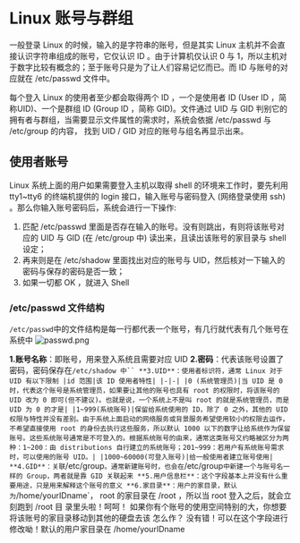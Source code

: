 # Linux 账号与群组
一般登录 Linux 的时候，输入的是字符串的账号，但是其实 Linux 主机并不会直接认识字符串组成的账号，它仅认识 ID 。由于计算机仅认识 0 与 1，所以主机对于数字比较有概念的；至于账号只是为了让人们容易记忆而已。而 ID 与账号的对应就在 /etc/passwd 文件中。

每个登入 Linux 的使用者至少都会取得两个 ID ，一个是使用者 ID (User ID ，简称UID)、一个是群组 ID (Group ID ，简称 GID)。文件通过 UID 与 GID 判别它的拥有者与群组，当需要显示文件属性的需求时，系统会依据 /etc/passwd 与 /etc/group 的内容， 找到 UID / GID 对应的账号与组名再显示出来。

## 使用者账号
Linux 系统上面的用户如果需要登入主机以取得 shell 的环境来工作时，要先利用 tty1~tty6 的终端机提供的 login 接口，输入账号与密码登入 (网络登录使用 ssh) 。那么你输入账号密码后，系统会进行一下操作:
1. 匹配 /etc/passwd 里面是否存在输入的账号。没有则跳出，有则将该账号对应的 UID 与 GID (在 /etc/group 中) 读出来，且读出该账号的家目录与 shell 设定；
2. 再来则是在 /etc/shadow 里面找出对应的账号与 UID，然后核对一下输入的密码与保存的密码是否一致；
3. 如果一切都 OK ，就进入 Shell 

### /etc/passwd 文件结构
`/etc/passwd`中的文件结构是每一行都代表一个账号，有几行就代表有几个账号在系统中
![passwd.png](https://i.loli.net/2021/05/05/sdBtir6CHN41XAO.png)

**1.账号名称**：即账号，用来登入系统且需要对应 UID 
**2.密码**：代表该账号设置了密码，密码保存在` /etc/shadow 中``
**3.UID**：使用者标识符，通常 Linux 对于 UID 有以下限制
|id 范围|该 ID 使用者特性|
|-|-|
|0 (系统管理员)|当 UID 是 0 时，代表这个账号是系统管理员，如果要让其他的账号也具有 root 的权限时，将该账号的 UID 改为 0 即可(但不建议)。也就是说，一个系统上不是叫 root 的就是系统管理员，而是 UID 为 0 的才是|
|1~999(系统账号)|保留给系统使用的 ID，除了 0 之外，其他的 UID 权限与特性并没有差别。由于系统上面启动的网络服务或背景服务希望使用较小的权限去运作，不希望直接使用 root 的身份去执行这些服务，所以默认 1000 以下的数字让给系统作为保留账号。这些系统账号通常是不可登入的。根据系统账号的由来，通常这类账号又约略被区分为两种：1~200：由 distributions 自行建立的系统账号；201~999：若用户有系统账号需求时，可以使用的账号 UID。|
|1000~60000(可登入账号)|给一般使用者建立账号使用|
**4.GID**：关联 `/etc/group` 。通常新建账号时，也会在 `/etc/group` 中新建一个与账号名一样的 Group，两者就是靠 GID 关联起来
**5.用户信息栏**：这个字段基本上并没有什么重要用途，只是用来解释这个账号的意义
**6.家目录**：用户的家目录，默认为 `/home/yourIDname`， root 的家目录在 /root ，所以当 root 登入之后，就会立刻跑到 /root 目
录里头啦！呵呵！ 如果你有个账号的使用空间特别的大，你想要将该账号的家目录移动到其他的硬盘去该
怎么作？ 没有错！可以在这个字段进行修改呦！默认的用户家目录在 /home/yourIDname